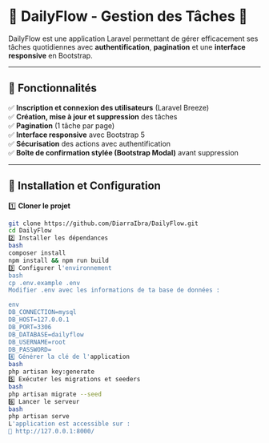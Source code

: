# 📝 DailyFlow - Gestion des Tâches 🚀

DailyFlow est une application Laravel permettant de gérer efficacement ses tâches quotidiennes avec **authentification**, **pagination** et une **interface responsive** en Bootstrap.

---

## 📌 Fonctionnalités

✅ **Inscription et connexion des utilisateurs** (Laravel Breeze)  
✅ **Création, mise à jour et suppression** des tâches  
✅ **Pagination** (1 tâche par page)  
✅ **Interface responsive** avec Bootstrap 5  
✅ **Sécurisation** des actions avec authentification  
✅ **Boîte de confirmation stylée (Bootstrap Modal)** avant suppression  

---

## 📌 Installation et Configuration

1️⃣ **Cloner le projet**
```bash
git clone https://github.com/DiarraIbra/DailyFlow.git
cd DailyFlow
2️⃣ Installer les dépendances
bash
composer install
npm install && npm run build
3️⃣ Configurer l'environnement
bash
cp .env.example .env
Modifier .env avec les informations de ta base de données :

env
DB_CONNECTION=mysql
DB_HOST=127.0.0.1
DB_PORT=3306
DB_DATABASE=dailyflow
DB_USERNAME=root
DB_PASSWORD=
4️⃣ Générer la clé de l'application
bash
php artisan key:generate
5️⃣ Exécuter les migrations et seeders
bash
php artisan migrate --seed
6️⃣ Lancer le serveur
bash
php artisan serve
L'application est accessible sur :
📌 http://127.0.0.1:8000/

